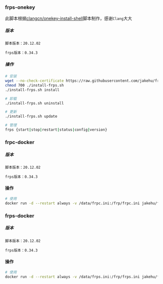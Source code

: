 ### frps-onekey
此脚本根据[clangcn/onekey-install-shell](https://github.com/clangcn/onekey-install-shell/tree/master/frps)脚本制作，感谢`Clang`大大
##### 版本
```
脚本版本：20.12.02

frps版本：0.34.3
```
##### 操作
```bash
# 安装
wget --no-check-certificate https://raw.githubusercontent.com/jakehu/frp/master/frps-onekey/install-frps.sh -O ./install-frps.sh
chmod 700 ./install-frps.sh
./install-frps.sh install

# 卸载
./install-frps.sh uninstall

# 更新
./install-frps.sh update

# 管理
frps {start|stop|restart|status|config|version}
```
### frpc-docker

##### 版本
```
脚本版本：20.12.02

frps版本：0.34.3
```
#### 操作
```bash
# 使用
docker run -d --restart always -v /data/frpc.ini:/frp/frpc.ini jakehu/frpc-docker
```

### frps-docker

##### 版本
```
脚本版本：20.12.02

frps版本：0.34.3
```
#### 操作
```bash
# 使用
docker run -d --restart always -v /data/frps.ini:/frp/frps.ini jakehu/frps-docker
```